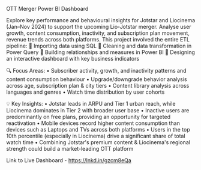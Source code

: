 OTT Merger Power BI Dashboard

Explore key performance and behavioural insights for Jotstar and Liocinema (Jan–Nov 2024) to support the upcoming Lio-Jotstar merger. Analyse user growth, content consumption, inactivity, and subscription plan movement, revenue trends across both platforms.
This project involved the entire ETL pipeline:
🔹 Importing data using SQL
🔹 Cleaning and data transformation in Power Query
🔹 Building relationships and measures in Power BI
🔹 Designing an interactive dashboard with key business indicators

🔍 Focus Areas:
• Subscriber activity, growth, and inactivity patterns and content consumption behaviour
• Upgrade/downgrade behavior analysis across age, subscription plan & city tiers
• Content library analysis across languages and genres
• Watch time distribution by user cohorts

💡 Key Insights:
• Jotstar leads in ARPU and Tier 1 urban reach, while Liocinema dominates in Tier 2 with broader user base
• Inactive users are predominantly on free plans, providing an opportunity for targeted reactivation
• Mobile devices record higher content consumption than devices such as Laptops and TVs across both platforms
• Users in the top 10th percentile (especially in Liocinema) drive a significant share of total watch time
• Combining Jotstar's premium content & Liocinema's regional strength could build a market-leading OTT platform

Link to Live Dashboard -  https://lnkd.in/gzcm8eQa
